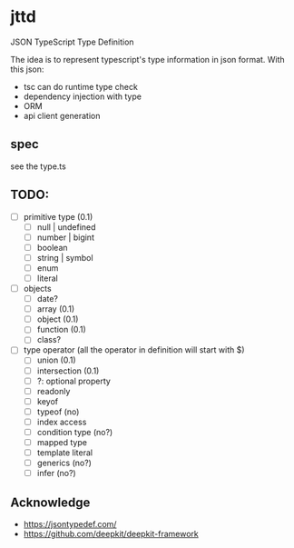# jttd

JSON TypeScript Type Definition

The idea is to represent typescript's type information in json format. With this json:

- tsc can do runtime type check
- dependency injection with type
- ORM
- api client generation

## spec

see the type.ts

## TODO:

- [ ] primitive type (0.1)
  - [ ] null | undefined
  - [ ] number | bigint
  - [ ] boolean
  - [ ] string | symbol
  - [ ] enum
  - [ ] literal
- [ ] objects
  - [ ] date?
  - [ ] array (0.1)
  - [ ] object (0.1)
  - [ ] function (0.1)
  - [ ] class?
- [ ] type operator (all the operator in definition will start with $)
  - [ ] union (0.1)
  - [ ] intersection (0.1)
  - [ ] ?: optional property
  - [ ] readonly
  - [ ] keyof
  - [ ] typeof (no)
  - [ ] index access
  - [ ] condition type (no?)
  - [ ] mapped type
  - [ ] template literal
  - [ ] generics (no?)
  - [ ] infer (no?)

## Acknowledge

- https://jsontypedef.com/
- https://github.com/deepkit/deepkit-framework
